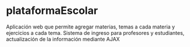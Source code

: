 # plataformaEscolar
Aplicación web que permite agregar materias, temas a cada materia y ejercicios a cada tema. Sistema de ingreso para profesores y estudiantes, actualización de la información mediante AJAX
